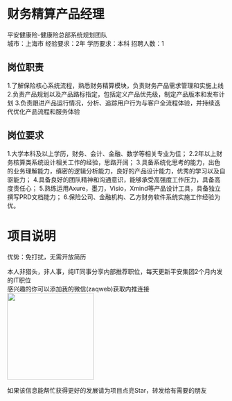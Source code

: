 # 财务精算产品经理
平安健康险-健康险总部系统规划团队  
城市：上海市 经验要求：2年 学历要求：本科  招聘人数：1

## 岗位职责
1.了解保险核心系统流程，熟悉财务精算模块，负责财务产品需求管理和实施上线
 2.负责产品规划以及产品路标指定，包括定义产品优先级，制定产品版本和发布计划
 3.负责跟进产品运行情况，分析、追踪用户行为与客户全流程体验，并持续迭代优化产品流程和服务体验

## 岗位要求
1.大学本科及以上学历，财务、会计、金融、数学等相关专业为佳；
 2.2年以上财务核算类系统设计相关工作的经验，思路开阔；
 3.具备系统化思考的能力，出色的业务理解能力，缜密的逻辑分析能力，良好的产品设计能力，优秀的学习以及自驱能力；
 4.具备良好的团队精神和沟通意识，能够承受高强度工作压力，具备高度责任心；
 5.熟练运用Axure，墨刀，Visio，Xmind等产品设计工具，具备独立撰写PRD文档能力；
 6.保险公司、金融机构、乙方财务软件系统实施工作经验为优。

# 项目说明

优势：免打扰，无需开放简历

本人非猎头，非人事，纯IT同事分享内部推荐职位，每天更新平安集团2个月内发的IT职位  
感兴趣的你可以添加我的微信(zaqweb)获取内推连接  
<img src="https://github.com/zaqweb/PA-IT-JOBS/blob/master/WechatICode.jpeg"  height="200" width="200">

如果该信息能帮忙获得更好的发展请为项目点亮Star，转发给有需要的朋友




